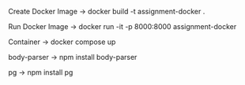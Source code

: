 Create Docker Image
-> docker build -t assignment-docker .

Run Docker Image
-> docker run -it -p 8000:8000 assignment-docker

Container
-> docker compose up

body-parser
-> npm install body-parser

pg
-> npm install pg